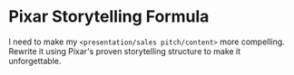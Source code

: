 # Pixar Storytelling Formula

I need to make my `<presentation/sales pitch/content>` more compelling. Rewrite it using Pixar's proven storytelling structure to make it unforgettable.
